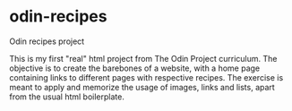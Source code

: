 # odin-recipes
Odin recipes project

This is my first "real" html project from The Odin Project curriculum.
The objective is to create the barebones of a website, with a home page 
containing links to different pages with respective recipes.
The exercise is meant to apply and memorize the usage of images, 
links and lists, apart from the usual html boilerplate.
